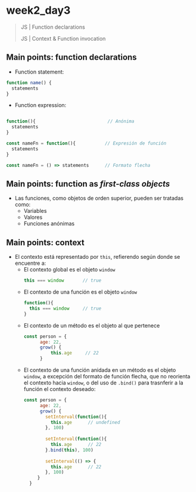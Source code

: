 # week2_day3

> JS | Function declarations
> 
> JS | Context & Function invocation

## Main points: function declarations

 - Function statement: 
 ````javascript
 function name() {
   statements
 }
 ````
 
  - Function expression: 
 ````javascript
 
 function(){                           // Anónima
   statements
 }
 
 const nameFn = function(){           // Expresión de función
   statements
 }
 
 const nameFn = () => statements      // Formato flecha
 ````
 
## Main points: function as *first-class objects*
 
  - Las funciones, como objetos de orden superior, pueden ser tratadas como:
    - Variables
    - Valores
    - Funciones anónimas
    
## Main points: context

  - El contexto está representado por `this`, refierendo según donde se encuentre a:
    - El contexto global es el objeto `window`
      ````javascript
      this === window       // true
      ````
    - El contexto de una función es el objeto `window`
      ````javascript
      function(){
        this === window     // true
      }
      ````
    - El contexto de un método es el objeto al que pertenece
      ````javascript
      const person = {
            age: 22,
            grow() {
                this.age     // 22 
            }
      ````
    - El contexto de una función anidada en un método es el objeto `window`, a excepción del formato de función flecha, que no reorienta el contexto hacia `window`, o del uso de `.bind()` para trasnferir a la función el contexto deseado:
      ````javascript
      const person = {
            age: 22,
            grow() {
              setInterval(function(){
                this.age      // undefined
              }, 100)
                
              setInterval(function(){
                this.age      // 22
              }.bind(this), 100)
                
              setInterval(() => {
                this.age      // 22
              }, 100)
           }
        }        
        ````


